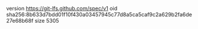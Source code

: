 version https://git-lfs.github.com/spec/v1
oid sha256:8b633d7bdd01f10f430a03457945c77d8a5ca5caf9c2a629b2fa6de27e68b68f
size 5305
